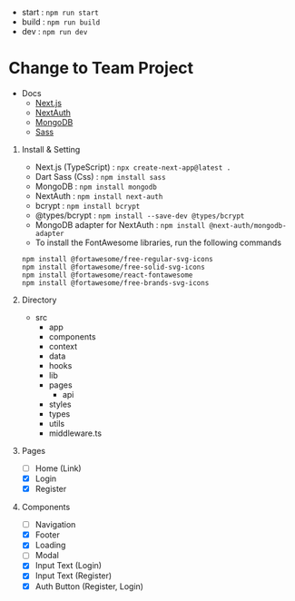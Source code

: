 - start : `npm run start`
- build : `npm run build`
- dev : `npm run dev`

# Change to Team Project

- Docs
  - [Next.js](https://nextjs.org/docs/getting-started/installation)
  - [NextAuth](https://next-auth.js.org/)
  - [MongoDB](https://www.mongodb.com/ko-kr)
  - [Sass](https://sass-lang.com/)

1. Install & Setting
    - Next.js (TypeScript) : `npx create-next-app@latest .`
    - Dart Sass (Css) : `npm install sass`
    - MongoDB : `npm install mongodb`
    - NextAuth : `npm install next-auth`
    - bcrypt : `npm install bcrypt`
    - @types/bcrypt : `npm install --save-dev @types/bcrypt`
    - MongoDB adapter for NextAuth : `npm install @next-auth/mongodb-adapter`
    - To install the FontAwesome libraries, run the following commands
   ```text
   npm install @fortawesome/free-regular-svg-icons
   npm install @fortawesome/free-solid-svg-icons
   npm install @fortawesome/react-fontawesome
   npm install @fortawesome/free-brands-svg-icons
   ```

2. Directory
   - src
      - app
      - components
      - context
      - data
      - hooks
      - lib
      - pages
        - api
      - styles
      - types
      - utils
      - middleware.ts

3. Pages
   - [ ] Home (Link)
   - [x] Login
   - [x] Register

4. Components
   - [ ] Navigation
   - [x] Footer
   - [x] Loading
   - [ ] Modal
   - [x] Input Text (Login)
   - [x] Input Text (Register)
   - [x] Auth Button (Register, Login)
